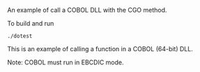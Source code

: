 An example of call a COBOL DLL with the CGO method.

To build and run
```
./dotest
```

This is an example of calling a function in a COBOL (64-bit)  DLL.

Note: COBOL must run in EBCDIC mode.
